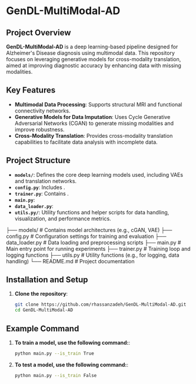 # GenDL-MultiModal-AD

## Project Overview
**GenDL-MultiModal-AD** is a deep learning-based pipeline designed for Alzheimer's Disease diagnosis using multimodal data. This repository focuses on leveraging generative models for cross-modality translation, aimed at improving diagnostic accuracy by enhancing data with missing modalities.

## Key Features
- **Multimodal Data Processing**: Supports structural MRI and functional connectivity networks.
- **Generative Models for Data Imputation**: Uses Cycle Generative Adversarial Networks (CGAN) to generate missing modalities and improve robustness.
- **Cross-Modality Translation**: Provides cross-modality translation capabilities to facilitate data analysis with incomplete data.

## Project Structure
- **`models/`**: Defines the core deep learning models used, including VAEs and translation networks.
- **`config.py`**: Includes .
- **`trainer.py`**: Contains .
- **`main.py`**: 
- **`data_loader.py`**:
- **`utils.py/`**: Utility functions and helper scripts for data handling, visualization, and performance metrics.

├── models/                     # Contains model architectures (e.g., cGAN, VAE)
├── config.py                   # Configuration settings for training and evaluation
├── data_loader.py              # Data loading and preprocessing scripts
├── main.py                     # Main entry point for running experiments
├── trainer.py                  # Training loop and logging functions
├── utils.py                    # Utility functions (e.g., for logging, data handling)
└── README.md                   # Project documentation


## Installation and Setup
1. **Clone the repository**:
   ```bash
   git clone https://github.com/rhassanzadeh/GenDL-MultiModal-AD.git
   cd GenDL-MultiModal-AD

## Example Command
1. **To train a model, use the following command:**:
   ```bash
   python main.py --is_train True
2. **To test a model, use the following command:**:
   ```bash
   python main.py --is_train False
